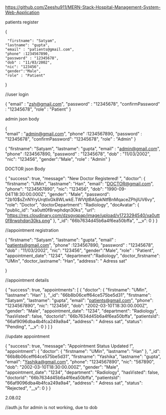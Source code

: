 https://github.com/Zeeshu911/MERN-Stack-Hospital-Management-System-Web-Application

patients register

{ 

     "firstname": "Satyam",
    "lastname": "gupta",
    "email" : "patients@gmail.com",
    "phone" :1234567890,
    "password" : "12345678",
    "dob" : "11/03/2002",
    "nic": "123456",
    "gender":"Male",
    "role" : "Patient"
}


//user login

{
    "email" : "zsh@gmail.com",
    "password" : "12345678",
    "confirmPassword" : "12345678",
    "role" : "Patient"
}




admin json body

{   
    "email" : "admin@gmail.com",
    "phone" :1234567890,
    "password" : "12345678",
    "confirmPassword":  "12345678",
    "role" : "Admin"
}


{   "firstname": "Satyam",
    "lastname": "gupta",
    "email" : "admin@gmail.com",
    "phone" :1234567890,
    "password" : "12345678",
    "dob" : "11/03/2002",
    "nic": "123456",
    "gender":"Male",
    "role" : "Admin"
}

DOCTOR json Body 

{
    "success": true,
    "message": "New Doctor Registered! ",
    "doctor": {
        "firstname": "UMin",
        "lastname": "Han",
        "email": "DOCTOR@gmail.com",
        "phone": "1234567890",
        "nic": "123456",
        "dob": "1990-09-04T18:30:00.000Z",
        "gender": "Male",
        "password": "$2b$10$sZnNYryUrqtIxGk8WLwkE.TWVtjtBA5pkNtfBnMqaceZPhjIUV6vy",
        "role": "Doctor",
        "doctorDepartment": "Radiology",
        "docAvatar": {
            "public_id": "xa0utt0f8rwphdqn30ks",
            "url": "https://res.cloudinary.com/dzsgyqpap/image/upload/v1723294540/xa0utt0f8rwphdqn30ks.png"
        },
        "_id": "66b7634d45b6a4f6ea50bffa",
        "__v": 0
    }
}

//appointment registration

{ 
    "firstname": "Satyam",
    "lastname": "gupta",
    "email" : "patients@gmail.com",
    "phone" :1234567890,
    "password" : "12345678",
    "dob" : "11/03/2002",
    "nic": "123456",
    "gender":"Male",
    "role" : "Patient",
    "appointment_date": "1234",
    "department":"Radiology",
    "doctor_firstname": "UMin",
    "doctor_lastname": "Han",
    "address": " Adress sat"

}

//appointment details

{
    "success": true,
    "appointments": [
        {
            "doctor": {
                "firstname": "UMin",
                "lastname": "Han"
            },
            "_id": "66b8b06ceff64ce575be5d31",
            "firstname": "Satyam",
            "lastname": "gupta",
            "email": "patients@gmail.com",
            "phone": "1234567890",
            "nic": "123456",
            "dob": "2002-03-10T18:30:00.000Z",
            "gender": "Male",
            "appointment_date": "1234",
            "department": "Radiology",
            "hasVisted": false,
            "doctorId": "66b7634d45b6a4f6ea50bffa",
            "patientsId": "66af9096dba4b4fca249a9a4",
            "address": " Adress sat",
            "status": "Pending",
            "__v": 0
        }
    ]
}

//update appointment

{
    "success": true,
    "message": "Appointment Status Updated !",
    "appointment": {
        "doctor": {
            "firstname": "UMin",
            "lastname": "Han"
        },
        "_id": "66b8b06ceff64ce575be5d31",
        "firstname": "Yashika",
        "lastname": "gupta",
        "email": "Yashika@gmail.com",
        "phone": "1234567890",
        "nic": "567890",
        "dob": "2002-03-10T18:30:00.000Z",
        "gender": "Male",
        "appointment_date": "1234",
        "department": "Radiology",
        "hasVisted": false,
        "doctorId": "66b7634d45b6a4f6ea50bffa",
        "patientsId": "66af9096dba4b4fca249a9a4",
        "address": " Adress sat",
        "status": "Rejected",
        "__v": 0
    }
}







2.08.02

//auth.js for admin is not working, due to dob